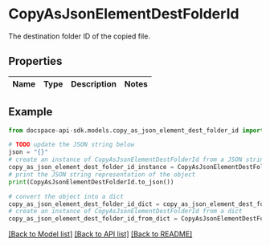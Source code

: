 # CopyAsJsonElementDestFolderId
The destination folder ID of the copied file.

## Properties

Name | Type | Description | Notes
------------ | ------------- | ------------- | -------------

## Example

```python
from docspace-api-sdk.models.copy_as_json_element_dest_folder_id import CopyAsJsonElementDestFolderId

# TODO update the JSON string below
json = "{}"
# create an instance of CopyAsJsonElementDestFolderId from a JSON string
copy_as_json_element_dest_folder_id_instance = CopyAsJsonElementDestFolderId.from_json(json)
# print the JSON string representation of the object
print(CopyAsJsonElementDestFolderId.to_json())

# convert the object into a dict
copy_as_json_element_dest_folder_id_dict = copy_as_json_element_dest_folder_id_instance.to_dict()
# create an instance of CopyAsJsonElementDestFolderId from a dict
copy_as_json_element_dest_folder_id_from_dict = CopyAsJsonElementDestFolderId.from_dict(copy_as_json_element_dest_folder_id_dict)
```
[[Back to Model list]](../README.md#documentation-for-models) [[Back to API list]](../README.md#documentation-for-api-endpoints) [[Back to README]](../README.md)


